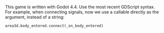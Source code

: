 This game is written with Godot 4.4. Use the most recent GDScript syntax. For example, when connecting signals, now we use a callable directly as the argument, instead of a string:

```gdscript
area3d.body_entered.connect(_on_body_entered)
```
